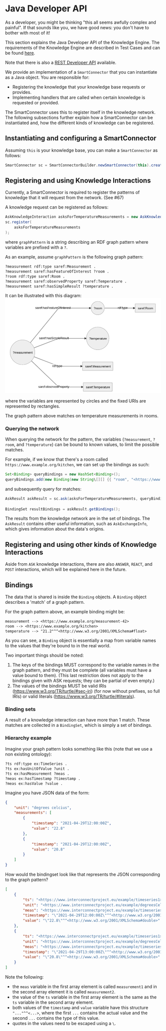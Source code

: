 # Java Developer API

As a developer, you might be thinking "this all seems awfully complex and painful".
If that sounds like you, we have good news: you don't have to bother with most of it!

This section explains the Java Developer API of the Knowledge Engine. The requirements of the Knowledge Engine are described in Test Cases and can be found [here](./04_test_cases.md).

Note that there is also a [REST Developer API](https://gitlab.inesctec.pt/interconnect/knowledge-engine/-/blob/master/rest-api/src/main/resources/openapi-sc.yaml) available.

We provide an implementation of a `SmartConnector` that you can instantiate as a Java object.
You are responsible for:

- Registering the knowledge that your knowledge base requests or provides.
- Implementing handlers that are called when certain knowledge is requested or provided.

<!-- TODO: Add instructions on how to use it in a Maven project once that's possible. (Also how to include it as a jar?) -->

The SmartConnector uses this to register itself in the knowledge network.
The following subsections further explain how a SmartConnector can be instantiated and, how the different kinds of knowledge can be registered.

## Instantiating and configuring a SmartConnector

<!-- TODO: Show how to instantiate a `SmartConnector`, and explain that it needs network ports. -->

Assuming `this` is your knowledge base, you can make a `SmartConnector` as follows:

```java
SmartConnector sc = SmartConnectorBuilder.newSmartConnector(this).create();
```

## Registering and using Knowledge Interactions
Currently, a SmartConnector is required to register the patterns of knowledge that it will request from the network. (See #67)

A knowledge request can be registered as follows:
```java
AskKnowledgeInteraction asksForTemperatureMeasurements = new AskKnowledgeInteraction(graphPattern);
sc.register(
    asksForTemperatureMeasurements
);
```
where `graphPattern` is a string describing an RDF graph pattern where variables are prefixed with a `?`.

As an example, assume `graphPattern` is the following graph pattern:
```sparql
?measurement rdf:type saref:Measurement .
?measurement saref:hasFeatureOfInterest ?room .
?room rdf:type saref:Room .
?measurement saref:observedProperty saref:Temperature .
?measurement saref:hasSimpleResult ?temperature .
```
It can be illustrated with this diagram:
![illustration of aforementioned graph pattern](./img/temperature-measurement-example.png)

where the variables are represented by circles and the fixed URIs are represented by rectangles.

The graph pattern above matches on temperature measurements in rooms.

### Querying the network

When querying the network for the pattern, the variables (`?measurement`, `?room`, and `?temperature`) can be bound to known values, to limit the possible matches.

For example, if we know that there's a room called `https://www.example.org/kitchen`, we can set up the bindings as such:
```java
Set<Binding> queryBindings = new HashSet<Binding>();
queryBindings.add(new Binding(new String\[][] {{ "room", "<https://www.example.org/kitchen>" }}));
```
and subsequently query for matches:
```java
AskResult askResult = sc.ask(asksForTemperatureMeasurements, queryBindings).get();

BindingSet resultBindings = askResult.getBindings();
```
The results from the knowledge network are in the set of bindings.
The `AskResult` contains other useful information, such as `AskExchangeInfo`, which gives information about the data's origins.

## Registering and using other kinds of Knowledge Interactions

Aside from `ASK` knowledge interactions, there are also `ANSWER`, `REACT`, and `POST` interactions, which will be explained here in the future.
## Bindings

The data that is shared is inside the `Binding` objects.
A `Binding` object describes a 'match' of a graph pattern.

For the graph pattern above, an example binding might be:

```
measurement --> <https://www.example.org/measurement-42>
room --> <https://www.example.org/kitchen>
temperature --> "21.2"^^<http://www.w3.org/2001/XMLSchema#float>
```

As you can see, a `Binding` object is essentially a map from variable names to the values that they're bound to in the real world.

Two important things should be noted:

1. The keys of the bindings MUST correspond to the variable names in the graph pattern, and they must be complete (all variables must have a value bound to them). (This last restriction does not apply to the bindings given with ASK requests; they can be partial of even empty.)
2. The values of the bindings MUST be valid IRIs (https://www.w3.org/TR/turtle/#sec-iri) (for now without prefixes, so full IRIs) or valid literals (https://www.w3.org/TR/turtle/#literals).

### Binding sets

A result of a knowledge interaction can have more than 1 match. These matches are collected in a `BindingSet`, which is simply a set of bindings.

### Hierarchy example

Imagine your graph pattern looks something like this (note that we use a non existing ontology):

```
?ts rdf:type ex:TimeSeries .
?ts ex:hasUnitOfValue ?unit .
?ts ex:hasMeasurement ?meas .
?meas ex:hasTimestamp ?timestamp .
?meas ex:hasValue ?value .
```

Imagine you have JSON data of the form:

```json
{
	"unit": "degrees celcius",
	"measurements": [
		{
			"timestamp": "2021-04-29T12:00:00Z",
			"value": "22.8"
		},
		{
			"timestamp": "2021-04-29T12:00:00Z",
			"value": "20.8"
		}
	]
}
```

How would the bindingset look like that represents the JSON corresponding to the graph pattern?

```json
[
	{
		"ts": "<https://www.interconnectproject.eu/example/timeseries1>",
		"unit": "<https://www.interconnectproject.eu/example/degreesCelcius>",
		"meas": "<https://www.interconnectproject.eu/example/timeseries1/measurement1>",
		"timestamp": "\"2021-04-29T12:00:00Z\"^^<http://www.w3.org/2001/XMLSchema#dateTime>",
		"value": "\"22.8\"^^<http://www.w3.org/2001/XMLSchema#double>"
	},
	{
		"ts": "<https://www.interconnectproject.eu/example/timeseries1>",
		"unit": "<https://www.interconnectproject.eu/example/degreesCelcius>",
		"meas": "<https://www.interconnectproject.eu/example/timeseries1/measurement2>",
		"timestamp": "\"2021-04-29T13:00:00Z\"^^<http://www.w3.org/2001/XMLSchema#dateTime>",
		"value": "\"20.8\"^^<http://www.w3.org/2001/XMLSchema#double>"
	}
]
```

Note the following:
- the `meas` variable in the first array element is called `measurement1` and in the second array element it is called `measurement2`.
- the value of the `ts` variable in the first array element is the same as the `ts` variable in the second array element.
- both values of the `timestamp` and `value` variable have this structure `"..."^^<...>`, where the first `...` contains the actual value and the second `...` contains the type of this value.
- quotes in the values need to be escaped using a `\`.
